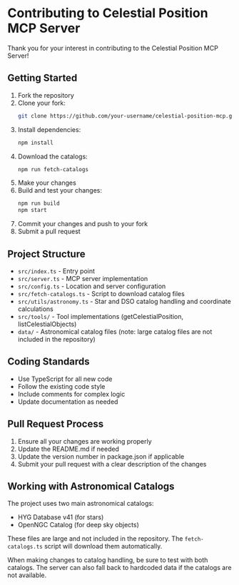 # Contributing to Celestial Position MCP Server

Thank you for your interest in contributing to the Celestial Position MCP Server!

## Getting Started

1. Fork the repository
2. Clone your fork:
   ```bash
   git clone https://github.com/your-username/celestial-position-mcp.git
   ```
3. Install dependencies:
   ```bash
   npm install
   ```
4. Download the catalogs:
   ```bash
   npm run fetch-catalogs
   ```
5. Make your changes
6. Build and test your changes:
   ```bash
   npm run build
   npm start
   ```
7. Commit your changes and push to your fork
8. Submit a pull request

## Project Structure

- `src/index.ts` - Entry point
- `src/server.ts` - MCP server implementation  
- `src/config.ts` - Location and server configuration
- `src/fetch-catalogs.ts` - Script to download catalog files
- `src/utils/astronomy.ts` - Star and DSO catalog handling and coordinate calculations
- `src/tools/` - Tool implementations (getCelestialPosition, listCelestialObjects)
- `data/` - Astronomical catalog files (note: large catalog files are not included in the repository)

## Coding Standards

- Use TypeScript for all new code
- Follow the existing code style
- Include comments for complex logic
- Update documentation as needed

## Pull Request Process

1. Ensure all your changes are working properly
2. Update the README.md if needed
3. Update the version number in package.json if applicable
4. Submit your pull request with a clear description of the changes

## Working with Astronomical Catalogs

The project uses two main astronomical catalogs:
- HYG Database v41 (for stars)
- OpenNGC Catalog (for deep sky objects)

These files are large and not included in the repository. The `fetch-catalogs.ts` script will download them automatically.

When making changes to catalog handling, be sure to test with both catalogs. The server can also fall back to hardcoded data if the catalogs are not available.
